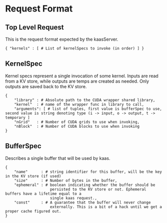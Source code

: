 # Request Format

## Top Level Request
This is the request format expected by the kaasServer.

    { "kernels" : [ # List of kernelSpecs to invoke (in order) ] }

## KernelSpec
Kernel specs represent a single invocation of some kernel. Inputs are read from
a KV store, while outputs are temps are created as needed. Only outputs are
saved back to the KV store.

    {
        "library" : # Absolute path to the CUDA wrapper shared library,
        "kernel"  : # name of the wrapper func in library to call,
        "arguments": [ # list of tuples, first value is bufferSpec to use, second value is string denoting type (i -> input, o -> output, t -> temporary ]
        "nGrid"   : # Number of CUDA grids to use when invoking,
        "nBlock"  : # Number of CUDA blocks to use when invoking 
    }

## BufferSpec
Describes a single buffer that will be used by kaas.

    {
        "name"      : # string identifier for this buffer, will be the key in the KV store (if used)
        "size"      : # Number of bytes in the buffer,
        "ephemeral" : # boolean indicating whether the buffer should be
                        persisted to the KV store or not. Ephemeral buffers have a lifetime equal to a
                        single kaas request.,
        "const"     : # A guarantee that the buffer will never change
                        externally. This is a bit of a hack until we get a proper cache figured out.
    }
